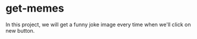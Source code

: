 # get-memes
In this project, we will get a funny joke image every time when we'll click on new button.
